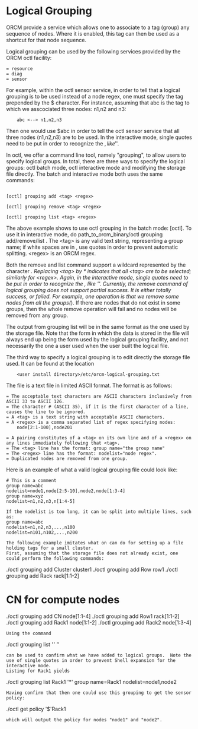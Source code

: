 # Logical Grouping

ORCM provide a service which allows one to associate to a tag (group) any sequence of nodes.  Where it is enabled, this tag can then be used as a shortcut for that node sequence.

Logical grouping can be used by the following services provided by the ORCM octl facility:
```
= resource
= diag
= sensor
```

For example, within the octl sensor service, in order to tell that a logical grouping is to be used instead of a node regex, one must specify the tag prepended by the $ character.  For instance, assuming that abc is the tag to which we asscociated three nodes: n1,n2 and n3:
```
    abc <--> n1,n2,n3
```
Then one would use $abc in order to tell the octl sensor service that all three nodes (n1,n2,n3) are to be used. In the interactive mode, single quotes need to be put in order to recognize the $, like '$'. 

In octl, we offer a command line tool, namely "grouping", to allow users to specify logical groups. In total, there are three ways to specify the logical groups: octl batch mode, octl interactive mode and modifying the storage file directly.  The batch and interactive mode both uses the same commands:

```

[octl] grouping add <tag> <regex>

[octl] grouping remove <tag> <regex>

[octl] grouping list <tag> <regex>

```

The above example shows to use octl grouping in the batch mode: [octl]. To use it in interactive mode, do path_to_orcm_binary/octl grouping add/remove/list <tag> <regex>.  The \<tag\> is any valid text string, representing a group name; if white spaces are in <tag>, use quotes in order to prevent automatic splitting.  \<regex\> is an ORCM regex.

Both the remove and list command support a wildcard represented by the character *. Replacing \<tag\> by * indicates that all \<tag\> are to be selected; similarly for \<regex\>. Again, in the interactive mode, single quotes need to be put in order to recognize the *, like '*'. Currently, the remove command of logical grouping does not support partial success. It is either totally success, or failed. For example, one operation is that we remove some nodes from all the groups(*). If there are nodes that do not exist in some groups, then the whole remove operation will fail and no nodes will be removed from any group.

The output from grouping list will be in the same format as the one used by the storage file. Note that the form in which the data is stored in the file will always end up being the form used by the logical grouping facility, and not necessarily the one a user used when the user built the logical file.

The third way to specify a logical grouping is to edit directly the storage file used.  It can be found at the location
```
    <user install directory>/etc/orcm-logical-grouping.txt
```

The file is a text file in limited ASCII format.  The format is as follows:
```
= The acceptable text characters are ASCII characters inclusively from ASCII 33 to ASCII 126.  
= The character # (ASCII 35), if it is the first character of a line, causes the line to be ignored.
= A <tag> is a text string with acceptable ASCII characters.
= A <regex> is a comma separated list of regex specifying nodes:
    node[2:1-100],node201

= A pairing constitutes of a <tag> on its own line and of a <regex> on any lines immediately following that <tag>.
= The <tag> line has the format: group name="the group name"
= The <regex> line has the format: nodelist="node regex".
= Duplicated nodes are removed from one group.
```
Here is an example of what a valid logical grouping file could look like:
```
# This is a comment
group name=abc
nodelist=node1,node[2:5-10],node2,node[1:3-4]
group name=xyz
nodelist=n1,n2,n3,n[1:4-5]

If the nodelist is too long, it can be split into multiple lines, such as:
group name=abc
nodelist=n1,n2,n3,...,n100
nodelist=n101,n102,...,n200

The following example imitates what on can do for setting up a file holding tags for a small cluster.
First, assuming that the storage file does not already exist, one could perform the following commands:
```
./octl grouping add Cluster cluster1
./octl grouping add Row row1
./octl grouping add Rack rack[1:1-2]
# CN for compute nodes
./octl grouping add CN node[1:1-4]
./octl grouping add Row1 rack[1:1-2]
./octl grouping add Rack1 node[1:1-2]
./octl grouping add Rack2 node[1:3-4]
```
Using the command 
```
./octl grouping list '*' '*'
```
can be used to confirm what we have added to logical groups.  Note the use of single quotes in order to prevent Shell expansion for the interactive mode.
Listing for Rack1 yields
```
./octl grouping list Rack1 '*'
group name=Rack1
nodelist=node1,node2
```
Having confirm that then one could use this grouping to get the sensor policy:
```
./octl get policy '$'Rack1
```
which will output the policy for nodes "node1" and "node2".


